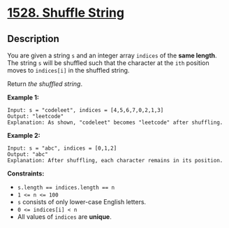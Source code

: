 # [1528. Shuffle String](https://leetcode.com/problems/shuffle-string/)

## Description

You are given a string `s` and an integer array `indices` of the **same length**. 
The string `s` will be shuffled such that the character at the `ith` position moves to `indices[i]` in the shuffled string.

Return *the shuffled string*.


**Example 1:**
```
Input: s = "codeleet", indices = [4,5,6,7,0,2,1,3]
Output: "leetcode"
Explanation: As shown, "codeleet" becomes "leetcode" after shuffling.
```

**Example 2:**
```
Input: s = "abc", indices = [0,1,2]
Output: "abc"
Explanation: After shuffling, each character remains in its position.
```

**Constraints:**
* `s.length == indices.length == n`
* `1 <= n <= 100`
* `s` consists of only lower-case English letters.
* `0 <= indices[i] < n`
* All values of `indices` are **unique**.